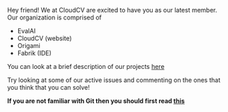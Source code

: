 Hey friend!
We at CloudCV are excited to have you as our latest member. 
Our organization is comprised of 
* EvalAI 
* CloudCV (website)
* Origami 
* Fabrik (IDE)

You can look at a brief description of our projects [here](cloudcv-staging.us-west-2.elasticbeanstalk.com)

Try looking at some of our active issues and commenting on the ones that you think that you can solve!

**If you are not familiar with Git then you should first read [this](https://rogerdudler.github.io/git-guide/)**